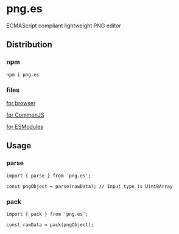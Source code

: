 # png.es

ECMAScript compliant lightweight PNG editor

## Distribution

### npm

```
npm i png.es
```

### files

[for browser](https://github.com/zprodev/png.es/tree/master/dist/browser)

[for CommonJS](https://github.com/zprodev/png.es/tree/master/dist/cjs)

[for ESModules](https://github.com/zprodev/png.es/tree/master/dist/esm)

## Usage

### parse

```
import { parse } from 'png.es';

const pngObject = parse(rawData); // Input type is Uint8Array
```

### pack

```
import { pack } from 'png.es';

const rawData = pack(pngObject);
```

